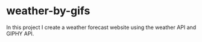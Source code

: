 # weather-by-gifs
In this project I create a weather forecast website using the weather API and GIPHY API.
